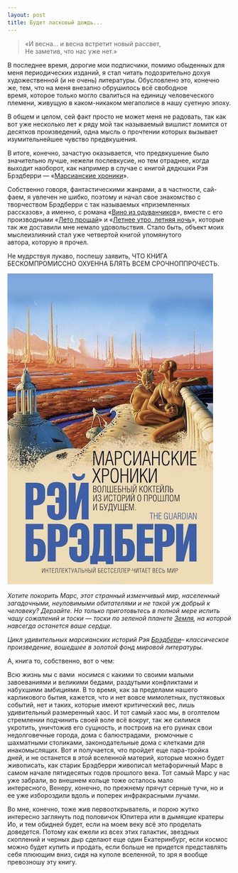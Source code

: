 ```yaml
---
layout: post
title: Будет ласковый дождь...
---
```


> «И весна… и весна встретит новый рассвет,  
> Не заметив,&nbsp;что нас уже нет.»

В последнее время,&nbsp;дорогие мои подписчики,&nbsp;помимо обыденных для меня периодических изданий, я стал читать подозрительно дохуя художественной (и не очень)&nbsp;литературы. Обусловлено это,&nbsp;конечно же,&nbsp;тем,&nbsp;что на меня внезапно обрушилось всё свободное время,&nbsp;которое только могло свалиться на единицу человеческого племени,&nbsp;живущую в каком-никаком мегаполисе в нашу суетную эпоху.

В общем и целом, сей факт просто не может меня не радовать,&nbsp;так как вот уже несколько лет к ряду мой так называемый вишлист ломится от десятков произведений,&nbsp;одна мысль о прочтении которых вызывает изумительнейшее чувство предвкушения.

В итоге,&nbsp;конечно,&nbsp;зачастую оказывается,&nbsp;что предвкушение было значительно лучше,&nbsp;нежели послевкусие, но тем отраднее,&nbsp;когда выходит наоборот,&nbsp;как например в случае с книгой дядюшки Рэя Брэдберри — «[Марсианские хроники](http://ru.wikipedia.org/wiki/%D0%9C%D0%B0%D1%80%D1%81%D0%B8%D0%B0%D0%BD%D1%81%D0%BA%D0%B8%D0%B5_%D1%85%D1%80%D0%BE%D0%BD%D0%B8%D0%BA%D0%B8)».

Собственно говоря,&nbsp;фантастическими жанрами,&nbsp;а в частности,&nbsp;сай-фаем,&nbsp;я увлечен не шибко,&nbsp;поэтому и начал свое знакомство с творчеством Брэдберри с так называемых «приземленных рассказов»,&nbsp;а именно,&nbsp;с романа «[Вино из одуванчиков](http://ru.wikipedia.org/wiki/%D0%92%D0%B8%D0%BD%D0%BE_%D0%B8%D0%B7_%D0%BE%D0%B4%D1%83%D0%B2%D0%B0%D0%BD%D1%87%D0%B8%D0%BA%D0%BE%D0%B2)», вместе с его производными «[Лето прощай](http://ru.wikipedia.org/wiki/%D0%9B%D0%B5%D1%82%D0%BE,_%D0%BF%D1%80%D0%BE%D1%89%D0%B0%D0%B9!)» и «[Летнее утро,&nbsp;летняя ночь](http://ru.wikipedia.org/wiki/%D0%9B%D0%B5%D1%82%D0%BD%D0%B5%D0%B5_%D1%83%D1%82%D1%80%D0%BE,_%D0%BB%D0%B5%D1%82%D0%BD%D1%8F%D1%8F_%D0%BD%D0%BE%D1%87%D1%8C)»,&nbsp;которые так же доставили мне немало удовольствия. Стало быть,&nbsp;объект моих мыслеизлияний стал уже четвертой книгой упомянутого автора,&nbsp;которую я прочел.

Не мудрствуя лукаво,&nbsp;поспешу заявить,&nbsp;ЧТО&nbsp;КНИГА БЕСКОМПРОМИССНО&nbsp;ОХУЕННА&nbsp;БЛЯТЬ&nbsp;ВСЕМ&nbsp;СРОЧНОППРОЧЕСТЬ.

![](/assets/images/2017/10/1012961115.jpg)

_Хотите покорить Марс, этот странный изменчивый мир, населенный загадочными, неуловимыми обитателями и не такой уж добрый к человеку? Дерзайте. Но только приготовьтесь в полной мере испить чашу сожалений и тоски — тоски по зеленой планете [Земля](http://www.labirint.ru/books/193983/), на которой навсегда останется ваше сердце._

_Цикл удивительных марсианских историй Рэя [Брэдбери](http://www.labirint.ru/search/?txt=%D0%91%D1%80%D1%8D%D0%B4%D0%B1%D0%B5%D1%80%D0%B8)– классическое произведение, вошедшее в золотой фонд мировой литературы._

А,&nbsp;книга то,&nbsp;собственно,&nbsp;вот о чем:

Всю жизнь мы с вами&nbsp; носимся с какими то своими малыми завоеваниями и великими бедами, раздутыми конфликтами и набухшими амбициями. В то время,&nbsp;как за пределами нашего карликового бытия,&nbsp;кажется, что и нет вовсе мимолетных, пустяковых событий, нет и таких, которые имеют критический вес, лишь удивительный размеренный хаос. И тот самый хаос мы,&nbsp;в оголтелом стремлении подчинить своей воле всё вокруг, так же силимся укротить,&nbsp;уничтожив его сущность,&nbsp;и построив на его руинах свои недолговечные города, дома с балюстрадами,&nbsp; рюмочные с шахматными столиками,&nbsp;законодательные дома с клетками для инакомыслящих. Вот и получается,&nbsp;что пройдет еще пара-тройка дней,&nbsp;и не останется в этой вселенной материй,&nbsp;которые можно будет живописать, как старик Брэдберри живописал метафоричный Марс в самом начале пятидесятых годов прошлого века. Тот самый Марс у нас уже забрали, во внешнем кольце тоже осталось мало интересного,&nbsp;Венеру,&nbsp;конечно,&nbsp;по прежнему прячут серные тучи, но и ее уже избороздили вдоль и поперек инфракрасными лучами.

Во мне, конечно, тоже жив первооткрыватель,&nbsp;и порою жутко интересно заглянуть под половичок Юпитера или в дымящие кратеры Ио, и тем обидней будет, если на моем веку всё это проделать доведется. Потому как ежели из всех этих галактик, звездных скоплений и черных дыр сделают еще один Екатеринбург, если космос можно будет купить и продать, если больше не придется представлять себя плюющим вниз, сидя на куполе вселенной, то зря я вообще превозношу эту книгу.